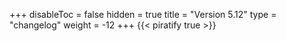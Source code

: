 +++
disableToc = false
hidden = true
title = "Version 5.12"
type = "changelog"
weight = -12
+++
{{< piratify true >}}
